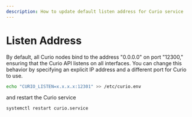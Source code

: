 ```yaml
---
description: How to update default listen address for Curio service
---
```


# Listen Address

By default, all Curio nodes bind to the address "0.0.0.0" on port "12300," ensuring that the Curio API listens on all interfaces. You can change this behavior by specifying an explicit IP address and a different port for Curio to use.

```bash
echo "CURIO_LISTEN=x.x.x.x:12301" >> /etc/curio.env
```

and restart the Curio service

```bash
systemctl restart curio.service
```
